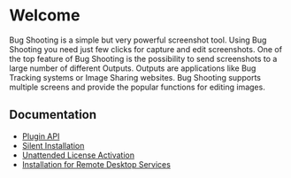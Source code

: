 # Welcome

Bug Shooting is a simple but very powerful screenshot tool. Using Bug Shooting you need just few clicks for capture and edit screenshots. One of the top feature of Bug Shooting is the possibility to send screenshots to a large number of different Outputs. Outputs are applications like Bug Tracking systems or Image Sharing websites. Bug Shooting supports multiple screens and provide the popular functions for editing images.

## Documentation

- [Plugin API](plugin_v3)
- [Silent Installation](install_silent)
- [Unattended License Activation](unattended_license_activation)
- [Installation for Remote Desktop Services](install_rdp)
